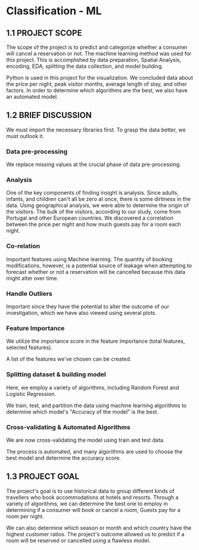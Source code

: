 # Classification - ML

## 1.1 PROJECT SCOPE

The scope of the project is to predict and categorize whether a consumer will cancel a reservation or not. 
The machine learning method was used for this project. 
This is accomplished by data preparation, Spatial Analysis, encoding, EDA, splitting the data collection, and model building. 

Python is used in this project for the visualization. 
We concluded data about the price per night, peak visitor months, average length of stay, and other factors.
In order to determine which algorithms are the best, we also have an automated model.



## 1.2 BRIEF DISCUSSION

We must import the necessary libraries first. To grasp the data better, we must outlook it.


### Data pre-processing

We replace missing values at the crucial phase of data pre-processing.

### Analysis

One of the key components of finding insight is analysis.
Since adults, infants, and children can't all be zero at once, there is some dirtiness in the data.
Using geographical analysis, we were able to determine the origin of the visitors.
The bulk of the visitors, according to our study, come from Portugal and other European countries.
We discovered a correlation between the price per night and how much guests pay for a room each night.

### Co-relation

Important features using Machine learning.
The quantity of booking modifications, however, is a potential source of leakage when attempting to forecast whether or not a reservation will be cancelled because this data might alter over time.

### Handle Outliers

Important since they have the potential to alter the outcome of our investigation, which we have also viewed using several plots.

### Feature Importance

We utilize the importance score in the feature Importance (total features, selected features).

A list of the features we've chosen can be created.

### Splitting dataset & building model

Here, we employ a variety of algorithms, including Random Forest and Logistic Regression.

We train, test, and partition the data using machine learning algorithms to determine which model's "Accuracy of the model" is the best.

### Cross-validating & Automated Algorithms

We are now cross-validating the model using train and test data.

The process is automated, and many algorithms are used to choose the best model and determine the accuracy score.



## 1.3 PROJECT GOAL

The project's goal is to use historical data to group different kinds of travellers who book accommodations at hotels and resorts.
Through a variety of algorithms, we can determine the best one to employ in determining if a consumer will book or cancel a room, Guests pay for a room per night.

We can also determine which season or month and which country have the highest customer ratios.
The project's outcome allowed us to predict if a room will be reserved or cancelled using a flawless model.
